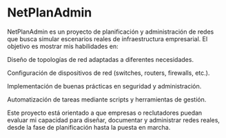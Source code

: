 # NetPlanAdmin
NetPlanAdmin es un proyecto de planificación y administración de redes que busca simular escenarios reales de infraestructura empresarial.
El objetivo es mostrar mis habilidades en:

Diseño de topologías de red adaptadas a diferentes necesidades.

Configuración de dispositivos de red (switches, routers, firewalls, etc.).

Implementación de buenas prácticas en seguridad y administración.

Automatización de tareas mediante scripts y herramientas de gestión.

Este proyecto está orientado a que empresas o reclutadores puedan evaluar mi capacidad para diseñar, documentar y administrar redes reales, desde la fase de planificación hasta la puesta en marcha.
